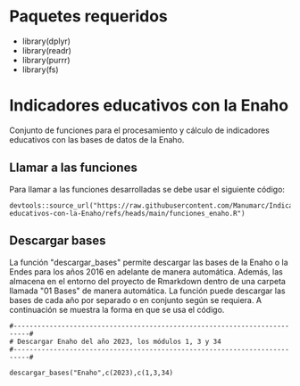 # Paquetes requeridos

- library(dplyr)
- library(readr)
- library(purrr)
- library(fs)

# Indicadores educativos con la Enaho
Conjunto de funciones para el procesamiento y cálculo de indicadores educativos con las bases de datos de la Enaho.

## Llamar a las funciones 

Para llamar a las funciones desarrolladas se debe usar el siguiente código:

```
devtools::source_url("https://raw.githubusercontent.com/Manumarc/Indicadores-educativos-con-la-Enaho/refs/heads/main/funciones_enaho.R")
```

## Descargar bases

La función "descargar_bases" permite descargar las bases de la Enaho o la Endes para los años 2016 en adelante de manera automática. Además, las almacena en el entorno del proyecto de Rmarkdown dentro de una carpeta llamada "01 Bases" de manera automática. La función puede descargar las bases de cada año por separado o en conjunto según se requiera. A continuación se muestra la forma en que se usa el código.

```
#--------------------------------------------------------------------------#
# Descargar Enaho del año 2023, los módulos 1, 3 y 34
#--------------------------------------------------------------------------#

descargar_bases("Enaho",c(2023),c(1,3,34)

```
